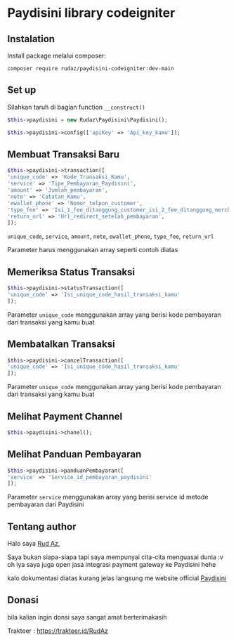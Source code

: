 # Paydisini library codeigniter

## Instalation

Install package melalui composer:

```console
composer require rudaz/paydisini-codeigniter:dev-main
```

## Set up

Silahkan taruh di bagian function `__construct()`

```php
$this->paydisini = new Rudaz\Paydisini\Paydisini();

$this->paydisini->config(['apiKey' => 'Api_key_kamu']);
```

## Membuat Transaksi Baru

```php
$this->paydisini->transaction([
'unique_code' => 'Kode_Transaksi_Kamu',
'service' => 'Tipe_Pembayaran_Paydisini',
'amount' => 'Jumlah_pembayaran',
'note' => 'Catatan_Kamu',
'ewallet_phone' => 'Nomor_telpon_customer',
'type_fee' => 'Isi_1_fee_ditanggung_customer_isi_2_fee_ditanggung_merchant',
'return_url' => 'Url_redirect_setelah_pembayaran',
]);
```

`unique_code`, `service`, `amount`, `note`, `ewallet_phone`, `type_fee`, `return_url`

Parameter harus menggunakan array seperti contoh diatas

## Memeriksa Status Transaksi

```php
$this->paydisini->statusTransaction([
'unique_code' => 'Isi_unique_code_hasil_transaksi_kamu'
]);
```

Parameter `unique_code` menggunakan array yang berisi kode pembayaran dari transaksi yang kamu buat

## Membatalkan Transaksi

```php
$this->paydisini->cancelTransaction([
'unique_code' => 'Isi_unique_code_hasil_transaksi_kamu'
]);
```

Parameter `unique_code` menggunakan array yang berisi kode pembayaran dari transaksi yang kamu buat

## Melihat Payment Channel

```php
$this->paydisini->chanel();
```

## Melihat Panduan Pembayaran

```php
$this->paydisini->panduanPembayaran([
'service' => 'Service_id_pembayaran_paydisini'
]);
```

Parameter `service` menggunakan array yang berisi service id metode pembayaran dari Paydisini

## Tentang author

Halo saya <a href="https://facebook.com/rud.az.9" target="_blank">Rud Az</a>,

Saya bukan siapa-siapa tapi saya mempunyai cita-cita menguasai dunia :v 
oh iya saya juga open jasa integrasi payment gateway ke Paydisini hehe

kalo dokumentasi diatas kurang jelas langsung me website official <a href="https://paydisini.co.id" target="_blank">Paydisini</a>

## Donasi

bila kalian ingin donsi saya sangat amat berterimakasih

Trakteer : https://trakteer.id/RudAz
